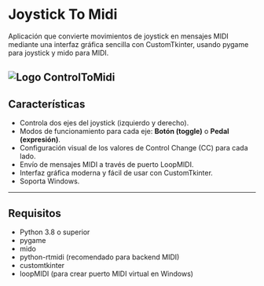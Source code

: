 # Joystick To Midi

Aplicación que convierte movimientos de joystick en mensajes MIDI mediante una interfaz gráfica sencilla con CustomTkinter, usando pygame para joystick y mido para MIDI.

![Logo ControlToMidi](https://github.com/user-attachments/assets/dcfa6da1-e335-42fc-b557-3af72a4900f1)
---

## Características

- Controla dos ejes del joystick (izquierdo y derecho).
- Modos de funcionamiento para cada eje: **Botón (toggle)** o **Pedal (expresión)**.
- Configuración visual de los valores de Control Change (CC) para cada lado.
- Envío de mensajes MIDI a través de puerto LoopMIDI.
- Interfaz gráfica moderna y fácil de usar con CustomTkinter.
- Soporta Windows.

---

## Requisitos

- Python 3.8 o superior
- pygame
- mido
- python-rtmidi (recomendado para backend MIDI)
- customtkinter
- loopMIDI (para crear puerto MIDI virtual en Windows)
